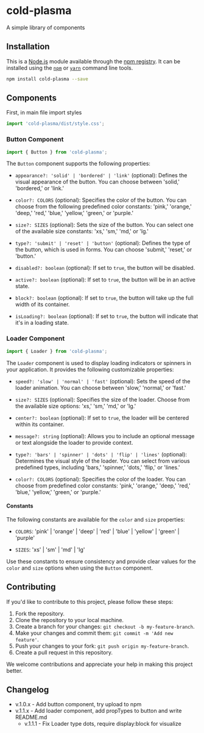 # cold-plasma

A simple library of components

## Installation

This is a [Node.js](https://nodejs.org/) module available through the
[npm registry](https://www.npmjs.com/). It can be installed using the
[`npm`](https://docs.npmjs.com/getting-started/installing-npm-packages-locally)
or
[`yarn`](https://yarnpkg.com/en/)
command line tools.

```sh
npm install cold-plasma --save
```

## Components

First, in main file import styles

```js
import 'cold-plasma/dist/style.css';
```

### Button Component

```js
import { Button } from 'cold-plasma';
```

The `Button` component supports the following properties:

-  `appearance?: 'solid' | 'bordered' | 'link'` (optional): Defines the visual appearance of the button. You can choose between 'solid,' 'bordered,' or 'link.'

-  `color?: COLORS` (optional): Specifies the color of the button. You can choose from the following predefined color constants: 'pink,' 'orange,' 'deep,' 'red,' 'blue,' 'yellow,' 'green,' or 'purple.'

-  `size?: SIZES` (optional): Sets the size of the button. You can select one of the available size constants: 'xs,' 'sm,' 'md,' or 'lg.'

-  `type?: 'submit' | 'reset' | 'button'` (optional): Defines the type of the button, which is used in forms. You can choose 'submit,' 'reset,' or 'button.'

-  `disabled?: boolean` (optional): If set to `true`, the button will be disabled.

-  `active?: boolean` (optional): If set to `true`, the button will be in an active state.

-  `block?: boolean` (optional): If set to `true`, the button will take up the full width of its container.

-  `isLoading?: boolean` (optional): If set to `true`, the button will indicate that it's in a loading state.

### Loader Component

```js
import { Loader } from 'cold-plasma';
```

The `Loader` component is used to display loading indicators or spinners in your application. It provides the following customizable properties:

-  `speed?: 'slow' | 'normal' | 'fast'` (optional): Sets the speed of the loader animation. You can choose between 'slow,' 'normal,' or 'fast.'

-  `size?: SIZES` (optional): Specifies the size of the loader. Choose from the available size options: 'xs,' 'sm,' 'md,' or 'lg.'

-  `center?: boolean` (optional): If set to `true`, the loader will be centered within its container.

-  `message?: string` (optional): Allows you to include an optional message or text alongside the loader to provide context.

-  `type?: 'bars' | 'spinner' | 'dots' | 'flip' | 'lines'` (optional): Determines the visual style of the loader. You can select from various predefined types, including 'bars,' 'spinner,' 'dots,' 'flip,' or 'lines.'

-  `color?: COLORS` (optional): Specifies the color of the loader. You can choose from predefined color constants: 'pink,' 'orange,' 'deep,' 'red,' 'blue,' 'yellow,' 'green,' or 'purple.'

#### Constants

The following constants are available for the `color` and `size` properties:

-  `COLORS`: 'pink' | 'orange' | 'deep' | 'red' | 'blue' | 'yellow' | 'green' | 'purple'

-  `SIZES`: 'xs' | 'sm' | 'md' | 'lg'

Use these constants to ensure consistency and provide clear values for the `color` and `size` options when using the `Button` component.

## Contributing

If you'd like to contribute to this project, please follow these steps:

1. Fork the repository.
2. Clone the repository to your local machine.
3. Create a branch for your changes: `git checkout -b my-feature-branch`.
4. Make your changes and commit them: `git commit -m 'Add new feature'`.
5. Push your changes to your fork: `git push origin my-feature-branch`.
6. Create a pull request in this repository.

We welcome contributions and appreciate your help in making this project better.

## Changelog

-  v.1.0.x - Add button component, try upload to npm
-  v.1.1.x - Add loader component, add propTypes to button and write README.md
    -  v.1.1.1 - Fix Loader type dots, require display:block for visualize
